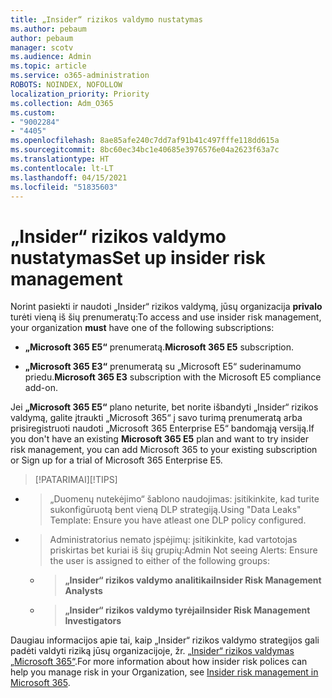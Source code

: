 ```yaml
---
title: „Insider“ rizikos valdymo nustatymas
ms.author: pebaum
author: pebaum
manager: scotv
ms.audience: Admin
ms.topic: article
ms.service: o365-administration
ROBOTS: NOINDEX, NOFOLLOW
localization_priority: Priority
ms.collection: Adm_O365
ms.custom:
- "9002284"
- "4405"
ms.openlocfilehash: 8ae85afe240c7dd7af91b41c497fffe118dd615a
ms.sourcegitcommit: 8bc60ec34bc1e40685e3976576e04a2623f63a7c
ms.translationtype: HT
ms.contentlocale: lt-LT
ms.lasthandoff: 04/15/2021
ms.locfileid: "51835603"
---
```

# <a name="set-up-insider-risk-management"></a><span data-ttu-id="c9624-102">„Insider“ rizikos valdymo nustatymas</span><span class="sxs-lookup"><span data-stu-id="c9624-102">Set up insider risk management</span></span>

<span data-ttu-id="c9624-103">Norint pasiekti ir naudoti „Insider“ rizikos valdymą, jūsų organizacija **privalo** turėti vieną iš šių prenumeratų:</span><span class="sxs-lookup"><span data-stu-id="c9624-103">To access and use insider risk management, your organization **must** have one of the following subscriptions:</span></span>

- <span data-ttu-id="c9624-104">**„Microsoft 365 E5“** prenumeratą.</span><span class="sxs-lookup"><span data-stu-id="c9624-104">**Microsoft 365 E5** subscription.</span></span>

- <span data-ttu-id="c9624-105">**„Microsoft 365 E3“** prenumeratą su „Microsoft E5“ suderinamumo priedu.</span><span class="sxs-lookup"><span data-stu-id="c9624-105">**Microsoft 365 E3** subscription with the Microsoft E5 compliance add-on.</span></span>

<span data-ttu-id="c9624-106">Jei **„Microsoft 365 E5“** plano neturite, bet norite išbandyti „Insider“ rizikos valdymą, galite įtraukti „Microsoft 365“ į savo turimą prenumeratą arba prisiregistruoti naudoti „Microsoft 365 Enterprise E5“ bandomąją versiją.</span><span class="sxs-lookup"><span data-stu-id="c9624-106">If you don't have an existing **Microsoft 365 E5** plan and want to try insider risk management, you can add Microsoft 365 to your existing subscription or Sign up for a trial of Microsoft 365 Enterprise E5.</span></span>

> <span data-ttu-id="c9624-107">[!PATARIMAI]</span><span class="sxs-lookup"><span data-stu-id="c9624-107">[!TIPS]</span></span>
- > <span data-ttu-id="c9624-108">„Duomenų nutekėjimo“ šablono naudojimas: įsitikinkite, kad turite sukonfigūruotą bent vieną DLP strategiją.</span><span class="sxs-lookup"><span data-stu-id="c9624-108">Using "Data Leaks" Template: Ensure you have atleast one DLP policy configured.</span></span>
- > <span data-ttu-id="c9624-109">Administratorius nemato įspėjimų: įsitikinkite, kad vartotojas priskirtas bet kuriai iš šių grupių:</span><span class="sxs-lookup"><span data-stu-id="c9624-109">Admin Not seeing Alerts: Ensure the user is assigned to either of the following groups:</span></span>
    - ><span data-ttu-id="c9624-110">**„Insider“ rizikos valdymo analitikai**</span><span class="sxs-lookup"><span data-stu-id="c9624-110">**Insider Risk Management Analysts**</span></span>
    - ><span data-ttu-id="c9624-111">**„Insider“ rizikos valdymo tyrėjai**</span><span class="sxs-lookup"><span data-stu-id="c9624-111">**Insider Risk Management Investigators**</span></span>

<span data-ttu-id="c9624-112">Daugiau informacijos apie tai, kaip „Insider“ rizikos valdymo strategijos gali padėti valdyti riziką jūsų organizacijoje, žr. [„Insider“ rizikos valdymas „Microsoft 365“](https://go.microsoft.com/fwlink/?linkid=2123907).</span><span class="sxs-lookup"><span data-stu-id="c9624-112">For more information about how insider risk polices can help you manage risk in your Organization, see [Insider risk management in Microsoft 365](https://go.microsoft.com/fwlink/?linkid=2123907).</span></span>
